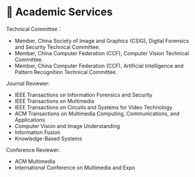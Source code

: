 # 🤝 Academic Services
Technical Committee：
- Member, China Society of Image and Graphics (CSIG), Digital Forensics and Security Technical Committee.
- Member, China Computer Federation (CCF), Computer Vision Technical Committee.
- Member, China Computer Federation (CCF), Artificial Intelligence and Pattern Recognition Technical Committee.

Journal Reviewer:
- IEEE Transactions on Information Forensics and Security
- IEEE Transactions on Multimedia
- IEEE Transactions on Circuits and Systems for Video Technology
- ACM Transactions on Multimedia Computing, Communications, and Applications
- Computer Vision and Image Understanding
- Information Fusion
- Knowledge-Based Systems

Conference Reviewer:
- ACM Multimedia
- International Conference on Multimedia and Expo
